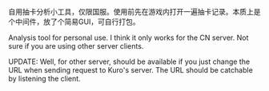 自用抽卡分析小工具，仅限国服。使用前先在游戏内打开一遍抽卡记录。本质上是个中间件，放了个简易GUI，可自行打包。

Analysis tool for personal use. I think it only works for the CN server. Not sure if you are using other server clients.

UPDATE: Well, for other server, should be available if you just change the URL when sending request to Kuro's server. The URL should be catchable by listening the client.

